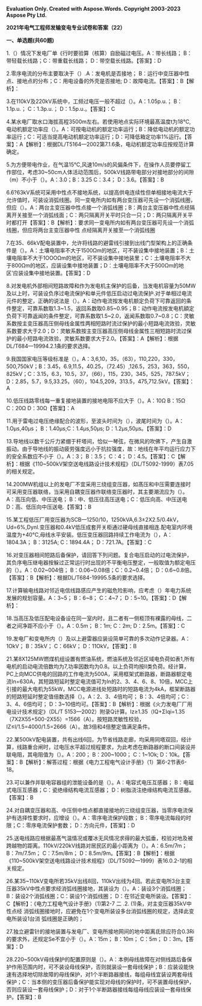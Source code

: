 ﻿**Evaluation Only. Created with Aspose.Words. Copyright 2003-2023 Aspose Pty Ltd.**

**2021年电气工程师发输变电专业试卷和答案（22）**

**一、单选题(共60题)**

1\.（）情况下发电厂单《行时要验算（核算）自励磁过电压。A：带长线路； B：带轻载长线路；C：带重载长线路； D：带空载长线路。【答案】：D

2\.零序电流的分布主要取决于（）.A：发电机是否接地； B：运行中变压器中性点、接地点的分布；C：用电设备的外壳是否接地; D：故障电流。【答案】：B【解析】：

3\.在110kV及220kV系统中，工频过电压一般不超过（）。A：1.05p.u.； B：1.1p.u.； C：1.3p.u.； D：1.5p.u.。【答案】：C

4\.某水电厂取水口海拔高程3500m左右。若使用地点实际环境最髙温度t为18℃,电动机额定功率应（）。A：可按电动机的额定功率运行；B：降低电动机的额定功率运行；C：可适当提高电动机额定功率运行；D：可降低箱定功率1%运行。【答案】：A【解析】：根据DL/T5164—2002第7.1.6条，电动机额定功率应按规范计算确定。 

5\.为方便带电作业，在气温15℃,风速10m/s的风偏条件下，在操作人员要停留工作部位，考虑30~50cm人体活动范围后，500kV线路带电部分对接地部分的间隙（m）不小于（）。A：3.0；B：3.25 C：3.4； D：3.6。【答案】：B

6\.6?63kV系统可采用中性点不接地系统，以提高供电连续性但单相接地电流大于允许值时，可装设消弧线圏。同一变电所内如有两台变压器可先设一个消弧线圏，但应（）。A：两台主变压器中性点接一个消弧线圈；B：两台主变压器中性点经隔离开关接至一个消弧线面；C：两只隔离开关平时只合一只；D：两只隔离开关平时都打开【答案】：B【解析】：要求同一变电所内如有两台变压器可先设一个消弧线圈，但应将两台主变压器中性 点经隔离开关接至一个消弧线圈

7\.在35、66kV配电装置中，允许将线路的避雷线引接到出线门型架构上的正确条件是（）。A：土壤电阻率不大于1500Ωm的地区，可不装设集中接地装置；B：土壤电阻率不大于1OOOΩm的地区，可不装设集中接地装里；C：土壤电阻率不大于800Ωm的地区，应装设集中接地装置；D：土壤电阻率不大于500Ωm的地区’应装设集中接地装置。【答案】：D

8\.对发电机外部相间短路故障和作为发电机主保护的后备，当发电机容量为50MW及以上时，可装设负序过电流保护和单元件低压启动过电流保护.对于单相过电流元件的整定，正确的说法是（）。A：动作电流按发电机额定负荷下可靠返回的条件整定，可靠系数取1.3~1.5，返回系数取0.85~0.95；B：动作电流按发电机額定负荷下可靠返闻的条件整定，可靠系数取1.5~2.0，返闻系数取0.7~0.8；C：灵敏系数按主变压器高压侧母线金属性两相短路时流过保护的最小短路电流效验，灵敏系数要求大于2.0；D：灵敏系数按主变压器高压侧母线金属性三相短路时流过保护的最小短路电流效验，灵敏系数要求大于2.0。【答案】：A【解析】：根据DL/T684—19994.2.1条的要求选择。

9\.我国国家电压等级标准是（）。A：3,6,10，35，（63），110,220，330，500,750kV；B：3.45，6.9,11.5，40.25，（72.45）,126.5，253，363，550，825kV；C：3.15，6.3，10.5，37，（66），115，230，345，525，787.5kV；D：2.85，5.7，9.5,33.25，（60），104.5,209，313.5，475,712.5kV。【答案】：A

10\.低压线路零线每一重复接地装置的接地电阻不应大于（）。A：10Ω B：15Ω C：20Ω D：30Ω【答案】：A

11\.用于雷电过电压绝缘配合的波形，至波头时间为（），波尾时间为（）。A：1.Oμs,40μs； B：1.40μs;C：1.4μs,50μs; D：1.2μs,50μs。【答案】：D

13\.导地线以数千公斤力紧绷于杆塔间，恰似一琴弦，在微风的吹佛下，产生自激振动。由于导地线的振动疲劳强度远小于抗拉强度，故：地线在年平均运行应力下的安全系数应不小于（）。A：3； B：3.5； C：4； D：4.5。【答案】：C【解析】：根据《110~500kV架空送电线路设计技术规程》（DL/T5092-1999）表7.05的相关规定。

14\.200MW机组以上的发电厂不宜采用三绕组变压器，如髙压和中压需要连接时可采用变压器联络，当采用自耦变压器作联络变压器时，其主要潮流应为（）。A：高压向低、中压送电； B：中、低压往高压送电；C：低压向高、中压送电 D：高、低压向中压送电.【答案】：B

15\.某工程低压厂用变压器为SCB—1250/10，1250kVA,6.3±2X2.5/0.4kV，Ud=6%,Dynl.变压器和0.4kV低压成套开关柜通过硬母线直接相连.配电室内环境温度为+40℃,母线水平安装。低压变压器回路持续工作电流为（），A：1804.3A； B：3125A; C：1894.4A； D：721.7A。【答案】：C

16\.对变压器相间短路后备保护，请回答下列问题。复合电压启动的过电流保护，其负序电压继电器按躲过正常运行时出现的不平衡电压整定，一般取值为额定电压的（）。A：0.02~004倍； B：0.06~0.08倍；C：0.2~0.4倍； D：0.6~0.8倍。【答案】：B【解析】：根据DL/T684-19995.5条的要求选择。

17\.计算输电线路对邻近电信线路感应产生的磁危险影响，应考虑（）年电力系统发展的规划容量。A：3~5； B：6~8； C：4~7； D：5~10。【答案】：D【解析】：

18\.当高压及低压配电设备设在同一室内时，且二者有一侧柜顶有裸露的母线，二者之间净距不应小于（）。A：0.5m； B：1m; C：2m; D：2.5m。【答案】：C

19\.发电厂和变电所内（）及以上避雷器应装设简单可靠的多次动作记录器。A：1OkV； B：35kV； C：66kV； D：11OkV。【答案】：B

21\.某8X125MW燃煤机组设置有燃油系统，燃油系统及邻近区域电负荷如表1,所有电机的启动电流倍数均为7,功率因数均为0.8。以上负荷均按II类负荷。经计算，PC上向MCC供电的回路的工作电流为500A，采用框架式断路器，断路器额定电流In=630A，其短路短延时整定电流值可为In的2、3、4、6、8、10倍，MCC上引接的最大电机为55kW，MCC电源进线处短路时的短路电流为4kA，框架断路器的短路短延时整定值倍数选择（）。A：2、3、4倍均可； B：3、4倍均可；C：3、4、6倍均可； D：3~10倍均可。【答案】：B【解析】：根据《火力发电厂厂用电设计技术规定》（DL/T 5153—2002）附录Q计算。Iz≥1.35（IQ+ΣIqi=1.35（7X2X55+500-2X55）=1566（A）。按短路灵敏性校验，IZ≤I/1.5=4000/1.5=2666（A）。故3倍和4倍整定值满足条件。

22\.某500kV配电装置，共有出线6回，为节省线路走廊，均采用同塔双回，经计算，线路重合闸时，过电压水平超过规程要求，为此考虑在断路器的断口间装设并联电阻，其电阻值为（）。A：200； B：200~1000； C：1~1Ok; D：10k。【答案】：B【解析】：解答过程：根据《电力工程电气设计手册》（1）第6-2节表6-18。

23\.可以兼作并联电容器组的泄能设备的是（）。A：电容式电压互感器； B：电磁式电压互感器；C：瓷绝缘结构电流互感器； D：树脂浇注绝缘结构电流互感器。【答案】：B

24\.对自耦变压器和高、中压侧中性点都直接接地的三绕组变压器，当零序电流保护有选择性要求时，应增设（）。A：零序电流保护段数； B：零序电流每段的时限；C：零序电流保护套数； D：方向元件，【答案】：D

25\.送电线路应根据最髙气温情况或覆冰无风情况求得的最大弧垂，校验对地及被跨越物的距离。110kV/220kV线路对居民区的最小距离为（）。A：6.5m/7m； B：7m/7.5m； C：7.5m/8m； D：8.5m/9m。【答案】：B【解析】：根据《110~500kV架空送电线路设计技术规程》（DL/T5092—1999）表16.0.2-1的相关规定。

26\.某35~110kV变电所若35kV出线8回，110kV出线为4回。若此变电所3台主变压器35kV中性点要求经消弧线圈接地，其装设为（）。A：装设3个消弧线圈； B：装设2个消弧线圈；C：装设1个消弧线圈； D：在邻近变电所装设。【答案】：C【解析】：《电力工程电气设计手册》（1)第2-7 二 .2. (1)条，对主变压器35kV中性点经 消弧线圏接地时，应避免在1个变电所装设多台消弧线圈的规定，选择此变电所装设1台消 弧线圈是正确的；

27\.独立避雷针的接地装置与发电厂、变电所接地网间的地中距离氐除应符合0.3Ri的要求外，还规定Se不宜小于（）。A：15m； B：10m； C：5m； D：3m。【答案】：D

28\.220~500kV母线保护的配置原则是（）。A：本例母线故障在对侧线路后备保护作用范围内时，可不装设母线保护，否则就装设一套母线保护；B：应装设能快速有选择地切除故障的母线保护，对1个半断路器接线，每组母线宜装设两套母线保护；C：当本侧的变压器后备保护能实现对母线的保护时，可不装置母线保护，否则应装设一套母线保护；D：对于1个半断路器接线每组母线应装设一套母线保护。【答案】：B